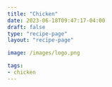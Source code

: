 ```yaml
---
title: "Chicken"
date: 2023-06-18T09:47:17-04:00
draft: false
type: "recipe-page"
layout: "recipe-page"

image: /images/logo.png

tags:
- chicken
---
```


